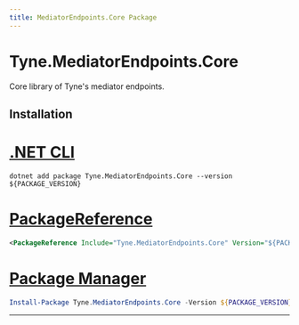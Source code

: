 ```yaml
---
title: MediatorEndpoints.Core Package
---
```


# Tyne.MediatorEndpoints.Core

Core library of Tyne's mediator endpoints.

## Installation

<div class="package-installation">

# [.NET CLI](#tab/dotnet-cli)
```shell
dotnet add package Tyne.MediatorEndpoints.Core --version ${PACKAGE_VERSION}
```
# [PackageReference](#tab/package-reference)
```xml
<PackageReference Include="Tyne.MediatorEndpoints.Core" Version="${PACKAGE_VERSION}" />
```
# [Package Manager](#tab/package-manager)
```powershell
Install-Package Tyne.MediatorEndpoints.Core -Version ${PACKAGE_VERSION}
```
---

</div>
